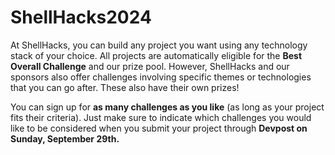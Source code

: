 # ShellHacks2024
At ShellHacks, you can build any project you want using any technology stack of your choice. All projects are automatically eligible for the **Best Overall Challenge** and our prize pool.
However, ShellHacks and our sponsors also offer challenges involving specific themes or technologies that you can go after. These also have their own prizes! 

You can sign up for **as many challenges as you like** (as long as your project fits their criteria). 
Just make sure to indicate which challenges you would like to be considered when you submit your project through **Devpost on Sunday, September 29th.**
